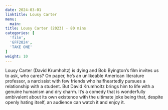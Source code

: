 ```yaml
---
date: 2024-03-01
linktitle: Lousy Carter
menu:
  main:
title: Lousy Carter (2023) - 80 mins
categories: [
  'film',
  'GFF2024',
  'TAKE ONE'
]
weight: 10
---
```


Lousy Carter (David Krumholtz) is dying and Bob Byington’s film invites us to ask, who cares? On paper, he’s an unlikeable American literature professor, a narcissist with few friends who halfheartedly pursues a relationship with a student. But David Krumholtz brings him to life with a genuine humanism and dry charm. It’s a comedy that is wonderfully ambivalent about its own existence with the ultimate joke being that, despite openly hating itself, an audience can watch it and enjoy it. 
